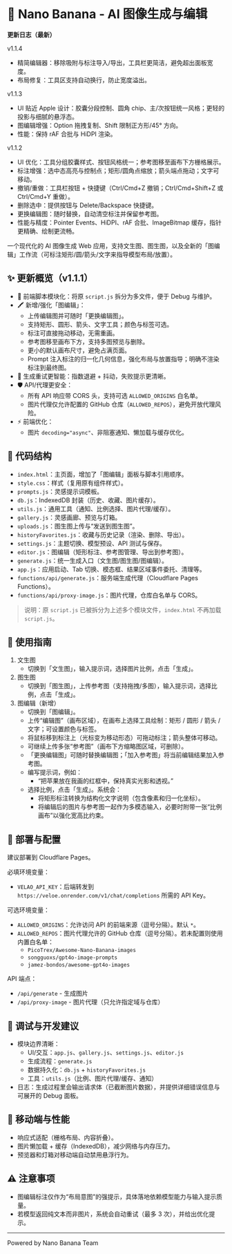 # 🎨 Nano Banana - AI 图像生成与编辑

**更新日志（最新）**

v1.1.4
- 精简编辑器：移除吸附与标注导入/导出，工具栏更简洁，避免超出面板宽度。
- 布局修复：工具区支持自动换行，防止宽度溢出。

v1.1.3
- UI 贴近 Apple 设计：胶囊分段控制、圆角 chip、主/次按钮统一风格；更轻的投影与细腻的悬浮态。
- 图编辑增强：Option 拖拽复制、Shift 限制正方形/45° 方向。
- 性能：保持 rAF 合批与 HiDPI 渲染。

v1.1.2
- UI 优化：工具分组胶囊样式、按钮风格统一；参考图移至画布下方栅格展示。
- 标注增强：选中态高亮与控制点；矩形/圆角点缩放；箭头端点拖动；文字可移动。
- 撤销/重做：工具栏按钮 + 快捷键（Ctrl/Cmd+Z 撤销；Ctrl/Cmd+Shift+Z 或 Ctrl/Cmd+Y 重做）。
- 删除选中：提供按钮与 Delete/Backspace 快捷键。
- 更换编辑图：随时替换，自动清空标注并保留参考图。
- 性能与精度：Pointer Events、HiDPI、rAF 合批、ImageBitmap 缓存，指针更精确、绘制更流畅。

一个现代化的 AI 图像生成 Web 应用，支持文生图、图生图，以及全新的「图编辑」工作流（可标注矩形/圆/箭头/文字来指导模型布局/放置）。

## ✨ 更新概览（v1.1.1）

- 🧩 前端脚本模块化：将原 `script.js` 拆分为多文件，便于 Debug 与维护。
- 🖍️ 新增/强化「图编辑」：
  - 上传编辑图并可随时「更换编辑图」。
  - 支持矩形、圆形、箭头、文字工具；颜色与标签可选。
  - 标注可直接拖动移动，无需重画。
  - 参考图移至画布下方，支持多图预览与删除。
  - 更小的默认画布尺寸，避免占满页面。
  - Prompt 注入标注的归一化几何信息，强化布局与放置指导；明确不渲染标注到最终图。
- 🔁 生成重试更智能：指数退避 + 抖动，失败提示更清晰。
- 🛡️ API/代理更安全：
  - 所有 API 响应带 CORS 头，支持可选 `ALLOWED_ORIGINS` 白名单。
  - 图片代理仅允许配置的 GitHub 仓库（`ALLOWED_REPOS`），避免开放代理风险。
- ⚡ 前端优化：
  - 图片 `decoding="async"`、非阻塞通知、懒加载与缓存优化。

## 📁 代码结构

- `index.html`：主页面，增加了「图编辑」面板与脚本引用顺序。
- `style.css`：样式（复用原有组件样式）。
- `prompts.js`：灵感提示词模板。
- `db.js`：IndexedDB 封装（历史、收藏、图片缓存）。
- `utils.js`：通用工具（通知、比例选择、图片代理/缓存）。
- `gallery.js`：灵感画廊、预览与灯箱。
- `uploads.js`：图生图上传与“发送到图生图”。
- `historyFavorites.js`：收藏与历史记录（渲染、删除、导出）。
- `settings.js`：主题切换、模型预设、API 测试与保存。
- `editor.js`：图编辑（矩形标注、参考图管理、导出到参考图）。
- `generate.js`：统一生成入口（文生图/图生图/图编辑）。
- `app.js`：应用启动、Tab 切换、模态框、结果区域事件委托、清理等。
- `functions/api/generate.js`：服务端生成代理（Cloudflare Pages Functions）。
- `functions/api/proxy-image.js`：图片代理，仓库白名单与 CORS。

> 说明：原 `script.js` 已被拆分为上述多个模块文件，`index.html` 不再加载 `script.js`。

## 🧭 使用指南

1. 文生图
   - 切换到「文生图」，输入提示词，选择图片比例，点击「生成」。
2. 图生图
   - 切换到「图生图」，上传参考图（支持拖拽/多图），输入提示词，选择比例，点击「生成」。
3. 图编辑（新增）
   - 切换到「图编辑」。
   - 上传“编辑图”（画布区域），在画布上选择工具绘制：矩形 / 圆形 / 箭头 / 文字；可设置颜色与标签。
   - 将鼠标移到标注上（光标变为移动形态）可拖动标注；箭头整体可移动。
   - 可继续上传多张“参考图”（画布下方缩略图区域，可删除）。
   - 「更换编辑图」可随时替换编辑图；「加入参考图」将当前编辑结果加入参考图。
   - 编写提示词，例如：
     - “把苹果放在我画的红框中，保持真实光影和透视。”
   - 选择比例，点击「生成」。系统会：
     - 将矩形标注转换为结构化文字说明（包含像素和归一化坐标）。
     - 将编辑后的图片与参考图一起作为多模态输入，必要时附带一张“比例画布”以强化宽高比约束。

## 🔧 部署与配置

建议部署到 Cloudflare Pages。

必填环境变量：
- `VELAO_API_KEY`：后端转发到 `https://veloe.onrender.com/v1/chat/completions` 所需的 API Key。

可选环境变量：
- `ALLOWED_ORIGINS`：允许访问 API 的前端来源（逗号分隔）。默认 `*`。
- `ALLOWED_REPOS`：图片代理允许的 GitHub 仓库（逗号分隔）。若未配置则使用内置白名单：
  - `PicoTrex/Awesome-Nano-Banana-images`
  - `songguoxs/gpt4o-image-prompts`
  - `jamez-bondos/awesome-gpt4o-images`

API 端点：
- `/api/generate` - 生成图片
- `/api/proxy-image` - 图片代理（只允许指定域与仓库）

## 🧪 调试与开发建议

- 模块边界清晰：
  - UI/交互：`app.js`、`gallery.js`、`settings.js`、`editor.js`
  - 生成流程：`generate.js`
  - 数据持久化：`db.js` + `historyFavorites.js`
  - 工具：`utils.js`（比例、图片代理/缓存、通知）
- 日志：生成过程里会输出请求体（已截断图片数据），并提供详细错误信息与可展开的 Debug 面板。

## 📱 移动端与性能

- 响应式适配（栅格布局、内容折叠）。
- 图片懒加载 + 缓存（IndexedDB），减少网络与内存压力。
- 预览器和灯箱对移动端自动禁用悬浮行为。

## ⚠️ 注意事项

- 图编辑标注仅作为“布局意图”的强提示，具体落地依赖模型能力与输入提示质量。
- 若模型返回纯文本而非图片，系统会自动重试（最多 3 次），并给出优化提示。

---

Powered by Nano Banana Team
